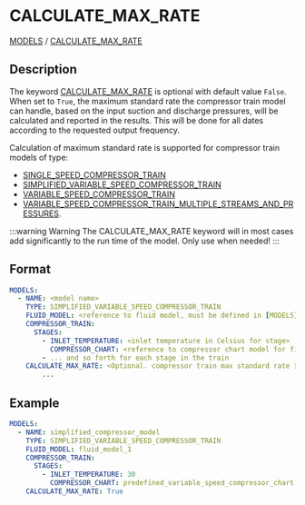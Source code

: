 # CALCULATE_MAX_RATE

[MODELS](/about/references/MODELS.md) /
[CALCULATE_MAX_RATE](/about/references/CALCULATE_MAX_RATE.md)

## Description

The keyword [CALCULATE_MAX_RATE](CALCULATE_MAX_RATE) is optional with default value `False`. When set to `True`, the
maximum standard rate the compressor train model can handle, based on the input suction and discharge pressures, will
be calculated and reported in the results. This will be done for all dates according to the requested output frequency.

Calculation of maximum standard rate is supported for compressor train models of type:
- [SINGLE_SPEED_COMPRESSOR_TRAIN](/about/modelling/setup/models/compressor_modelling/compressor_models_types/single_speed_compressor_train_model.md)
- [SIMPLIFIED_VARIABLE_SPEED_COMPRESSOR_TRAIN](/about/modelling/setup/models/compressor_modelling/compressor_models_types/simplified_variable_speed_compressor_train_model.md)
- [VARIABLE_SPEED_COMPRESSOR_TRAIN](/about/modelling/setup/models/compressor_modelling/compressor_models_types/variable_speed_compressor_train_model.md)
- [VARIABLE_SPEED_COMPRESSOR_TRAIN_MULTIPLE_STREAMS_AND_PRESSURES](/about/modelling/setup/models/compressor_modelling/compressor_models_types/variable_speed_compressor_train_model_with_multiple_streams_and_pressures.md).


:::warning Warning
The CALCULATE_MAX_RATE keyword will in most cases add significantly to the run time of the model.
Only use when needed!
:::

## Format

~~~~~~~~yaml
MODELS:
  - NAME: <model name>
    TYPE: SIMPLIFIED_VARIABLE_SPEED_COMPRESSOR_TRAIN
    FLUID_MODEL: <reference to fluid model, must be defined in [MODELS]>
    COMPRESSOR_TRAIN:
      STAGES:
        - INLET_TEMPERATURE: <inlet temperature in Celsius for stage>
          COMPRESSOR_CHART: <reference to compressor chart model for first stage, must be defined in MODELS or FACILITY_INPUTS>
        - ... and so forth for each stage in the train
    CALCULATE_MAX_RATE: <Optional. compressor train max standard rate [Sm3/day] in result if set to true. Default false. Use with caution. This will increase runtime significantly. >
        ...
~~~~~~~~

## Example

~~~~~~~~yaml
MODELS:
  - NAME: simplified_compressor_model
    TYPE: SIMPLIFIED_VARIABLE_SPEED_COMPRESSOR_TRAIN
    FLUID_MODEL: fluid_model_1
    COMPRESSOR_TRAIN:
      STAGES:
        - INLET_TEMPERATURE: 30
          COMPRESSOR_CHART: predefined_variable_speed_compressor_chart
    CALCULATE_MAX_RATE: True
~~~~~~~~

